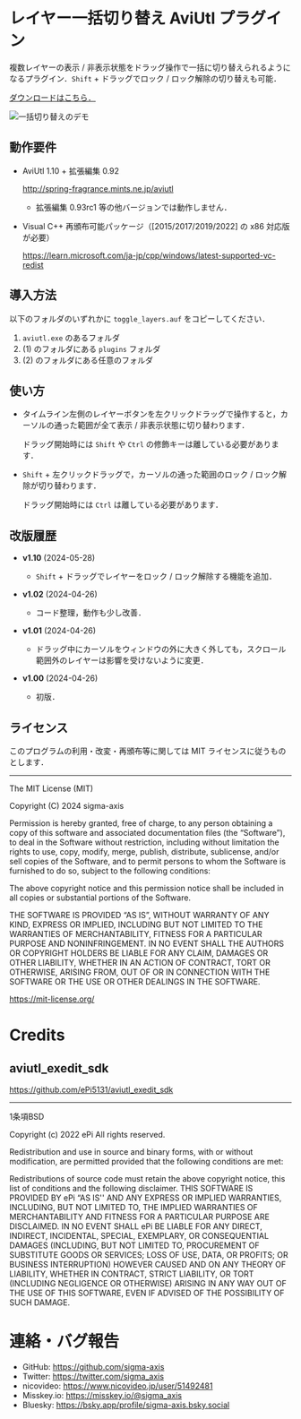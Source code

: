 # レイヤー一括切り替え AviUtl プラグイン

複数レイヤーの表示 / 非表示状態をドラッグ操作で一括に切り替えられるようになるプラグイン．`Shift` + ドラッグでロック / ロック解除の切り替えも可能．

[ダウンロードはこちら．](https://github.com/sigma-axis/aviutl_toggle_layers/releases)

![一括切り替えのデモ](https://github.com/sigma-axis/aviutl_toggle_layers/assets/132639613/dc4cd6d3-e295-47d8-be84-5ae6653b494f)

## 動作要件

- AviUtl 1.10 + 拡張編集 0.92

  http://spring-fragrance.mints.ne.jp/aviutl

  - 拡張編集 0.93rc1 等の他バージョンでは動作しません．

- Visual C++ 再頒布可能パッケージ（\[2015/2017/2019/2022\] の x86 対応版が必要）

  https://learn.microsoft.com/ja-jp/cpp/windows/latest-supported-vc-redist

## 導入方法

以下のフォルダのいずれかに `toggle_layers.auf` をコピーしてください．

1. `aviutl.exe` のあるフォルダ
1. (1) のフォルダにある `plugins` フォルダ
1. (2) のフォルダにある任意のフォルダ

## 使い方

- タイムライン左側のレイヤーボタンを左クリックドラッグで操作すると，カーソルの通った範囲が全て表示 / 非表示状態に切り替わります．

  ドラッグ開始時には `Shift` や `Ctrl` の修飾キーは離している必要があります．

- `Shift` + 左クリックドラッグで，カーソルの通った範囲のロック / ロック解除が切り替わります．

  ドラッグ開始時には `Ctrl` は離している必要があります．

## 改版履歴

- **v1.10** (2024-05-28)

  - `Shift` + ドラッグでレイヤーをロック / ロック解除する機能を追加．

- **v1.02** (2024-04-26)

  - コード整理，動作も少し改善．

- **v1.01** (2024-04-26)

  - ドラッグ中にカーソルをウィンドウの外に大きく外しても，スクロール範囲外のレイヤーは影響を受けないように変更．

- **v1.00** (2024-04-26)

  - 初版．

## ライセンス

このプログラムの利用・改変・再頒布等に関しては MIT ライセンスに従うものとします．

---

The MIT License (MIT)

Copyright (C) 2024 sigma-axis

Permission is hereby granted, free of charge, to any person obtaining a copy of this software and associated documentation files (the “Software”), to deal in the Software without restriction, including without limitation the rights to use, copy, modify, merge, publish, distribute, sublicense, and/or sell copies of the Software, and to permit persons to whom the Software is furnished to do so, subject to the following conditions:

The above copyright notice and this permission notice shall be included in all copies or substantial portions of the Software.

THE SOFTWARE IS PROVIDED “AS IS”, WITHOUT WARRANTY OF ANY KIND, EXPRESS OR IMPLIED, INCLUDING BUT NOT LIMITED TO THE WARRANTIES OF MERCHANTABILITY, FITNESS FOR A PARTICULAR PURPOSE AND NONINFRINGEMENT. IN NO EVENT SHALL THE AUTHORS OR COPYRIGHT HOLDERS BE LIABLE FOR ANY CLAIM, DAMAGES OR OTHER LIABILITY, WHETHER IN AN ACTION OF CONTRACT, TORT OR OTHERWISE, ARISING FROM, OUT OF OR IN CONNECTION WITH THE SOFTWARE OR THE USE OR OTHER DEALINGS IN THE SOFTWARE.

https://mit-license.org/


#  Credits

##  aviutl_exedit_sdk

https://github.com/ePi5131/aviutl_exedit_sdk

---

1条項BSD

Copyright (c) 2022
ePi All rights reserved.

Redistribution and use in source and binary forms, with or without modification, are permitted provided that the following conditions are met:

Redistributions of source code must retain the above copyright notice, this list of conditions and the following disclaimer.
THIS SOFTWARE IS PROVIDED BY ePi “AS IS'' AND ANY EXPRESS OR IMPLIED WARRANTIES, INCLUDING, BUT NOT LIMITED TO, THE IMPLIED WARRANTIES OF MERCHANTABILITY AND FITNESS FOR A PARTICULAR PURPOSE ARE DISCLAIMED. IN NO EVENT SHALL ePi BE LIABLE FOR ANY DIRECT, INDIRECT, INCIDENTAL, SPECIAL, EXEMPLARY, OR CONSEQUENTIAL DAMAGES (INCLUDING, BUT NOT LIMITED TO, PROCUREMENT OF SUBSTITUTE GOODS OR SERVICES; LOSS OF USE, DATA, OR PROFITS; OR BUSINESS INTERRUPTION) HOWEVER CAUSED AND ON ANY THEORY OF LIABILITY, WHETHER IN CONTRACT, STRICT LIABILITY, OR TORT (INCLUDING NEGLIGENCE OR OTHERWISE) ARISING IN ANY WAY OUT OF THE USE OF THIS SOFTWARE, EVEN IF ADVISED OF THE POSSIBILITY OF SUCH DAMAGE.

#  連絡・バグ報告

- GitHub: https://github.com/sigma-axis
- Twitter: https://twitter.com/sigma_axis
- nicovideo: https://www.nicovideo.jp/user/51492481
- Misskey.io: https://misskey.io/@sigma_axis
- Bluesky: https://bsky.app/profile/sigma-axis.bsky.social
